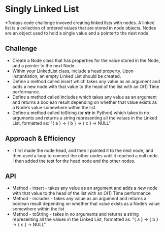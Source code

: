 # Singly Linked List
<!-- Short summary or background information -->
*Todays code challenge invoved creating linked lists with nodes. A linked list is a collection of ordered values that are stored in node objects. Nodes are an object used to hold a single value and a pointerto the next node.

## Challenge
<!-- Description of the challenge -->
* Create a Node class that has properties for the value stored in the Node, and a pointer to the next Node.
* Within your LinkedList class, include a head property. Upon instantiation, an empty Linked List should be created.
* Define a method called insert which takes any value as an argument and adds a new node with that value to the head of the list with an O(1) Time performance.
* Define a method called includes which takes any value as an argument and returns a boolean result depending on whether that value exists as a Node’s value somewhere within the list.
* Define a method called toString (or __str__ in Python) which takes in no arguments and returns a string representing all the values in the Linked List, formatted as:
"{ a } -> { b } -> { c } -> NULL"

## Approach & Efficiency
<!-- What approach did you take? Why? What is the Big O space/time for this approach? -->
* I first made the node head, and then I pointed it to the next node, and then used a loop to connect the other nodes until it reached a null node. I then added the test for the head node and the other nodes.

## API
<!-- Description of each method publicly available to your Linked List -->
* Method - insert - takes any value as an argument and adds a new node with that value to the head of the list with an O(1) Time performance
* Method - includes - takes any value as an argument and returns a boolean result depending on whether that value exists as a Node’s value somewhere within the list
* Method - toString - takes in no arguments and returns a string representing all the values in the Linked List, formatted as: "{ a } -> { b } -> { c } -> NULL"

